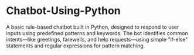 # Chatbot-Using-Python
A basic rule-based chatbot built in Python, designed to respond to user inputs using predefined patterns and keywords. The bot identifies common intents—like greetings, farewells, and help requests—using simple "if-else" statements and regular expressions for pattern matching. 
